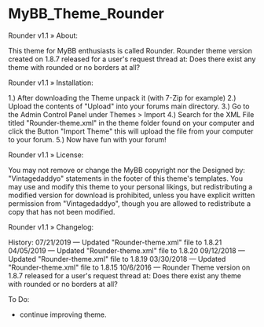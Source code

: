 # MyBB_Theme_Rounder

Rounder v1.1
» About:

This theme for MyBB enthusiasts is called Rounder. Rounder theme version created on 1.8.7 released for a user's request thread at: Does there exist any theme with rounded or no borders at all?

Rounder v1.1
» Installation:

1.) After downloading the Theme unpack it (with 7-Zip for example)
2.) Upload the contents of "Upload" into your forums main directory.
3.) Go to the Admin Control Panel under Themes > Import
4.) Search for the XML File titled "Rounder-theme.xml" in the theme folder found on your computer and click the Button "Import Theme" this will upload the file from your computer to your forum.
5.) Now have fun with your forum!

Rounder v1.1
» License:

You may not remove or change the MyBB copyright nor the Designed by: "Vintagedaddyo" statements in the footer of this theme's templates. You may use and modify this theme to your personal likings, but redistributing a modified version for download is prohibited, unless you have explicit written permission from "Vintagedaddyo", though you are allowed to redistribute a copy that has not been modified.

Rounder v1.1
» Changelog:

History:
07/21/2019 — Updated "Rounder-theme.xml" file to 1.8.21
04/05/2019 — Updated "Rounder-theme.xml" file to 1.8.20
09/12/2018 — Updated "Rounder-theme.xml" file to 1.8.19
03/30/2018 — Updated "Rounder-theme.xml" file to 1.8.15
10/6/2016 — Rounder Theme version on 1.8.7 released for a user's request thread at: Does there exist any theme with rounded or no borders at all?

To Do:
* continue improving theme.
